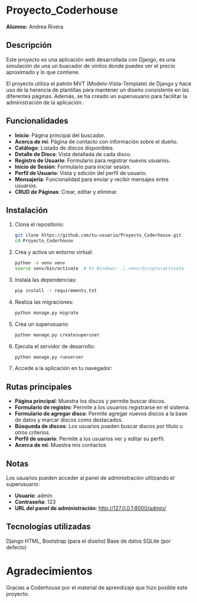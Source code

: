 # Proyecto_Coderhouse

**Alumno:** Andrea Rivera

## Descripción

Este proyecto es una aplicación web desarrollada con Django, es una simulación de una un buscador de vinilos donde puedes ver el precio aproximado y lo que contiene.

El proyecto utiliza el patrón MVT (Modelo-Vista-Template) de Django y hace uso de la herencia de plantillas para mantener un diseño consistente en las diferentes páginas. Además, se ha creado un superusuario para facilitar la administración de la aplicación.

## Funcionalidades

- **Inicio**: Página principal del buscador.
- **Acerca de mí**: Página de contacto con información sobre el dueño.
- **Catálogo**: Listado de discos disponibles.
- **Detalle de Disco**: Vista detallada de cada disco.
- **Registro de Usuario**: Formulario para registrar nuevos usuarios.
- **Inicio de Sesión**: Formulario para iniciar sesión.
- **Perfil de Usuario**: Vista y edición del perfil de usuario.
- **Mensajería**: Funcionalidad para enviar y recibir mensajes entre usuarios.
- **CRUD de Páginas**: Crear, editar y eliminar.

## Instalación

1. Clona el repositorio:
   ```bash
   git clone https://github.com/tu-usuario/Proyecto_Coderhouse.git
   cd Proyecto_Coderhouse

2. Crea y activa un entorno virtual:
   ```bash
   python -m venv venv
   source venv/bin/activate  # En Windows: .\.venv\Scripts\activate

3. Instala las dependencias:
   ```bash
   pip install -r requirements.txt

4. Realiza las migraciones:
   ```bash
   python manage.py migrate

5. Crea un superusuario:
   ```bash
   python manage.py createsuperuser

6. Ejecuta el servidor de desarrollo:
   ```bash
   python manage.py runserver

7. Accede a la aplicación en tu navegador:

## Rutas principales
- **Página principal**: Muestra los discos y permite buscar discos.
- **Formulario de registro**: Permite a los usuarios registrarse en el sistema.
- **Formulario de agregar disco**: Permite agregar nuevos discos a la base de datos y    marcar discos como destacados.
- **Búsqueda de discos**: Los usuarios pueden buscar discos por título u otros criterios.
- **Perfil de usuario**: Permite a los usuarios ver y editar su perfil.
- **Acerca de mi**: Muestra mis contactos

## Notas
   Los usuarios pueden acceder al panel de administración utilizando el superusuario:

   - **Usuario**: admin
   - **Contraseña**: 123
   - **URL del panel de administración**: http://127.0.0.1:8000/admin/

## Tecnologías utilizadas
   Django
   HTML, Bootstrap (para el diseño)
   Base de datos SQLite (por defecto)

# Agradecimientos
Gracias a Coderhouse por el material de aprendizaje que hizo posible este proyecto.